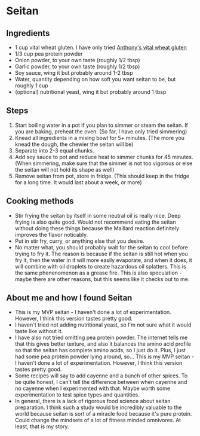 # Seitan

## Ingredients

* 1 cup vital wheat gluten. I have only tried [Anthony's vital wheat gluten](https://www.amazon.com/Vital-Gluten-Anthonys-Pounds-Protein/dp/B00PB8U7Y0/ref=sxts_sxwds-bia-wc-p13n1_0?crid=A734XQSA43CZ&cv_ct_cx=anthonys+wheat+gluten&dchild=1&keywords=anthonys+wheat+gluten&pd_rd_i=B00PB8U7Y0&pd_rd_r=2ac56617-054d-4fd0-b458-5a0a2cb34da6&pd_rd_w=LO73a&pd_rd_wg=D5a3n&pf_rd_p=d027eaac-7531-45fe-a61e-20ae30db06de&pf_rd_r=V1FN39B7JS1A4DS20RRG&psc=1&qid=1590641976&sprefix=energy+an%2Caps%2C215&sr=1-1-70f7c15d-07d8-466a-b325-4be35d7258cc)
* 1/3 cup pea protein powder
* Onion powder, to your own taste (roughly 1/2 tbsp)
* Garlic powder, to your own taste (roughly 1/2 tbsp) 
* Soy sauce, wing it but probably around 1-2 tbsp
* Water, quantity depending on how soft you want seitan to be, but roughly 1
    cup
* (optional) nutritional yeast, wing it but probably around 1 tbsp

## Steps

1. Start boiling water in a pot if you plan to simmer or steam the seitan. If
   you are baking, preheat the oven. (So far, I have only tried simmering)
2. Knead all ingredients in a mixing bowl for 5+ minutes. (The more you knead 
   the dough, the chewier the seitan will be)
3. Separate into 2-3 equal chunks.
4. Add soy sauce to pot and reduce heat to simmer chunks for 45 minutes.
   (When simmering, make sure that the simmer is not too vigorous or else the
   seitan will not hold its shape as well)
5. Remove seitan from pot, store in fridge. (This should keep in the fridge for a long time. It would last about a week, or more) 

## Cooking methods

* Stir frying the seitan by itself in some neutral oil is really nice. Deep frying is also quite good. Would not recommend eating the seitan without doing these things because the Maillard reaction definitely improves the flavor noticably.
* Put in stir fry, curry, or anything else that you desire.
* No matter what, you should probably wait for the seitan to cool before trying
    to fry it. The reason is because if the seitan is still hot when you fry it,
    then the water in it will more easily evaporate, and when it does, it will
    combine with oil droplets to create hazardous oil splatters. This is the
    same phenenomenon as a grease fire. This is also speculation - maybe there
    are other reasons, but this seems like it checks out to me.


## About me and how I found Seitan 
* This is my MVP seitan - I haven't done a lot of experimentation. However, I
    think this version tastes pretty good.
* I haven't tried not adding nutritional yeast, so I'm not sure what it would
    taste like without it.
* I have also not tried omitting pea protein powder. The internet tells me that
    this gives better texture, and also it balances the amino acid profile so
    that the seitan has complete amino acids, so I just do it. Plus, I just had
    some pea protein powder lying around, so... This is my MVP seitan - I
    haven't done a lot of experimentation. However, I think this version tastes
    pretty good.
* Some recipes will say to add cayenne and a bunch of other spices. To be quite
    honest, I can't tell the difference between when cayenne and no cayenne when
    I experimented with that. Maybe worth some experimentation to test spice
    types and quantities.
* In general, there is a lack of rigorous food science about seitan preparation.
    I think such a study would be incredibly valuable to the world because
    seitan is sort of a miracle food because it's pure protein. Could change the
    mindsets of a lot of fitness minded omnivores. At least, that is my story.
